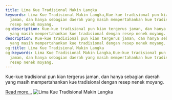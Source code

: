 ```yaml
---
title: Lima Kue Tradisional Makin Langka
keywords: Lima Kue Tradisional Makin Langka,Kue-kue tradisional pun kian tergerus
  jaman, dan hanya sebagian daerah yang masih mempertahankan kue tradisional dengan
  resep nenek moyang.
og:description: Kue-kue tradisional pun kian tergerus jaman, dan hanya sebagian daerah
  yang masih mempertahankan kue tradisional dengan resep nenek moyang.
description: Kue-kue tradisional pun kian tergerus jaman, dan hanya sebagian daerah
  yang masih mempertahankan kue tradisional dengan resep nenek moyang.
og:title: Lima Kue Tradisional Makin Langka
og:keywords: Lima Kue Tradisional Makin Langka,Kue-kue tradisional pun kian tergerus
  jaman, dan hanya sebagian daerah yang masih mempertahankan kue tradisional dengan
  resep nenek moyang.
---
```


Kue-kue tradisional pun kian tergerus jaman, dan hanya sebagian daerah yang masih mempertahankan kue tradisional dengan resep nenek moyang.

[Read more...](https://www.sportourism.id/post/5977/lima-kue-tradisional-makin-langka "Lima Kue Tradisional Makin Langka")
![Lima Kue Tradisional Makin Langka](https://services.sportourism.id/fileload/saptujpg-v1EO.jpg "Lima Kue Tradisional Makin Langka")